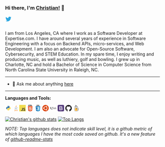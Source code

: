 <!--
**ctdurazo/ctdurazo** is a ✨ _special_ ✨ repository because its `README.md` (this file) appears on your GitHub profile.
Here are some ideas to get you started:

- 🔭 I’m currently working on ...
- 🌱 I’m currently learning ...
- 👯 I’m looking to collaborate on ...
- 🤔 I’m looking for help with ...
- 💬 Ask me about ...
- 📫 How to reach me: ...
- 😄 Pronouns: ...
- ⚡ Fun fact: ...
-->
### Hi there, I'm [Christian!](https://github.com/ctdurazo/) 👋
<a href="https://twitter.com/ctdurazo">
  <img align="left" alt="Christian Durazo | Twitter" width="21px" src="https://raw.githubusercontent.com/ctdurazo/ctdurazo/master/assets/twitter.svg" />
</a>
<br />
<br />

I am from Los Angeles, CA where I work as a Software Developer at Expertise.com. 
I have around several years of experience in Software Engineering with a focus on Backend APIs, micro-services, and Web Development. 
I am also an advocate for Open-Source Software, Cybersecurity, and STEM Education.
In my spare time, I enjoy writing and producing music, as well as luthiery, golf and bowling.
I grew up in Charlotte, NC and hold a Bachelor of Science in Computer Science from North Carolina State University in Raleigh, NC.

---

<!--
**Now Playing** on Spotify

<a href="https://status.nmoo.dev/now-playing?open">
    <img src="https://status.nmoo.dev/now-playing" width="256" height="64" alt="Now Playing">
</a>

---
-->

- 💬 Ask me about anything [here](https://github.com/ctdurazo/ctdurazo/issues)

---
**Languages and Tools:**  

<img width="21px" src="https://raw.githubusercontent.com/github/explore/master/topics/python/python.png"> <img width="21px" src="https://raw.githubusercontent.com/github/explore/master/topics/java/java.png"><img width="21px" src="https://raw.githubusercontent.com/github/explore/master/topics/javascript/javascript.png"> <img width="21px" src="https://raw.githubusercontent.com/github/explore/master/topics/html/html.png"> <img width="21px" src="https://raw.githubusercontent.com/github/explore/master/topics/css/css.png"> <img width="21px" src="https://raw.githubusercontent.com/github/explore/master/topics/ubuntu/ubuntu.png"> <img width="21px" src="https://raw.githubusercontent.com/github/explore/master/topics/flask/flask.png"> <img width="21px" src="https://raw.githubusercontent.com/github/explore/master/topics/bootstrap/bootstrap.png"> <img width="21px" src="https://raw.githubusercontent.com/github/explore/master/topics/github/github.png"> <img width="21px" src="https://raw.githubusercontent.com/github/explore/master/topics/homebrew/homebrew.png">

[![Christian's github stats](https://github-readme-stats.vercel.app/api?username=ctdurazo&count_private=true&show_icons=true)](https://github.com/ctdurazo/github-readme-stats)
[![Top Langs](https://github-readme-stats.vercel.app/api/top-langs/?username=ctdurazo&hide=html,css&layout=compact)](https://github.com/ctdurazo/github-readme-stats)

*NOTE: Top languages does not indicate skill level, it is a github metric of which languages I have the most code saved on github. It's a new feature of [github-readme-stats](https://github.com/ctdurazo/github-readme-stats)*

<!--[![Portfolio Card](https://github-readme-stats.vercel.app/api/pin/?username=ctdurazo&repo=ctdurazo.github.io)](https://github.com/ctdurazo/github-readme-stats)-->
